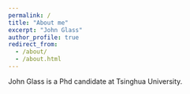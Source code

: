 ```yaml
---
permalink: /
title: "About me"
excerpt: "John Glass"
author_profile: true
redirect_from: 
  - /about/
  - /about.html
---
```


John Glass is a Phd candidate at Tsinghua University. 

